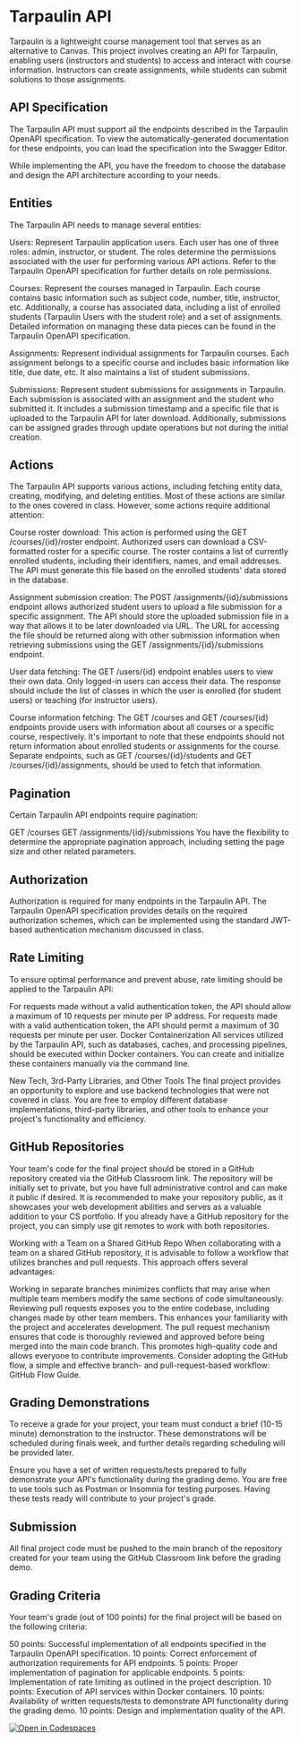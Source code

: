 # Tarpaulin API

Tarpaulin is a lightweight course management tool that serves as an alternative to Canvas. This project involves creating an API for Tarpaulin, enabling users (instructors and students) to access and interact with course information. Instructors can create assignments, while students can submit solutions to those assignments.

## API Specification
The Tarpaulin API must support all the endpoints described in the Tarpaulin OpenAPI specification. To view the automatically-generated documentation for these endpoints, you can load the specification into the Swagger Editor.

While implementing the API, you have the freedom to choose the database and design the API architecture according to your needs.

## Entities
The Tarpaulin API needs to manage several entities:

Users: Represent Tarpaulin application users. Each user has one of three roles: admin, instructor, or student. The roles determine the permissions associated with the user for performing various API actions. Refer to the Tarpaulin OpenAPI specification for further details on role permissions.

Courses: Represent the courses managed in Tarpaulin. Each course contains basic information such as subject code, number, title, instructor, etc. Additionally, a course has associated data, including a list of enrolled students (Tarpaulin Users with the student role) and a set of assignments. Detailed information on managing these data pieces can be found in the Tarpaulin OpenAPI specification.

Assignments: Represent individual assignments for Tarpaulin courses. Each assignment belongs to a specific course and includes basic information like title, due date, etc. It also maintains a list of student submissions.

Submissions: Represent student submissions for assignments in Tarpaulin. Each submission is associated with an assignment and the student who submitted it. It includes a submission timestamp and a specific file that is uploaded to the Tarpaulin API for later download. Additionally, submissions can be assigned grades through update operations but not during the initial creation.

## Actions
The Tarpaulin API supports various actions, including fetching entity data, creating, modifying, and deleting entities. Most of these actions are similar to the ones covered in class. However, some actions require additional attention:

Course roster download: This action is performed using the GET /courses/{id}/roster endpoint. Authorized users can download a CSV-formatted roster for a specific course. The roster contains a list of currently enrolled students, including their identifiers, names, and email addresses. The API must generate this file based on the enrolled students' data stored in the database.

Assignment submission creation: The POST /assignments/{id}/submissions endpoint allows authorized student users to upload a file submission for a specific assignment. The API should store the uploaded submission file in a way that allows it to be later downloaded via URL. The URL for accessing the file should be returned along with other submission information when retrieving submissions using the GET /assignments/{id}/submissions endpoint.

User data fetching: The GET /users/{id} endpoint enables users to view their own data. Only logged-in users can access their data. The response should include the list of classes in which the user is enrolled (for student users) or teaching (for instructor users).

Course information fetching: The GET /courses and GET /courses/{id} endpoints provide users with information about all courses or a specific course, respectively. It's important to note that these endpoints should not return information about enrolled students or assignments for the course. Separate endpoints, such as GET /courses/{id}/students and GET /courses/{id}/assignments, should be used to fetch that information.

## Pagination
Certain Tarpaulin API endpoints require pagination:

GET /courses
GET /assignments/{id}/submissions
You have the flexibility to determine the appropriate pagination approach, including setting the page size and other related parameters.

## Authorization
Authorization is required for many endpoints in the Tarpaulin API. The Tarpaulin OpenAPI specification provides details on the required authorization schemes, which can be implemented using the standard JWT-based authentication mechanism discussed in class.

## Rate Limiting
To ensure optimal performance and prevent abuse, rate limiting should be applied to the Tarpaulin API:

For requests made without a valid authentication token, the API should allow a maximum of 10 requests per minute per IP address.
For requests made with a valid authentication token, the API should permit a maximum of 30 requests per minute per user.
Docker Containerization
All services utilized by the Tarpaulin API, such as databases, caches, and processing pipelines, should be executed within Docker containers. You can create and initialize these containers manually via the command line.

New Tech, 3rd-Party Libraries, and Other Tools
The final project provides an opportunity to explore and use backend technologies that were not covered in class. You are free to employ different database implementations, third-party libraries, and other tools to enhance your project's functionality and efficiency.

## GitHub Repositories
Your team's code for the final project should be stored in a GitHub repository created via the GitHub Classroom link. The repository will be initially set to private, but you have full administrative control and can make it public if desired. It is recommended to make your repository public, as it showcases your web development abilities and serves as a valuable addition to your CS portfolio. If you already have a GitHub repository for the project, you can simply use git remotes to work with both repositories.

Working with a Team on a Shared GitHub Repo
When collaborating with a team on a shared GitHub repository, it is advisable to follow a workflow that utilizes branches and pull requests. This approach offers several advantages:

Working in separate branches minimizes conflicts that may arise when multiple team members modify the same sections of code simultaneously.
Reviewing pull requests exposes you to the entire codebase, including changes made by other team members. This enhances your familiarity with the project and accelerates development.
The pull request mechanism ensures that code is thoroughly reviewed and approved before being merged into the main code branch. This promotes high-quality code and allows everyone to contribute improvements.
Consider adopting the GitHub flow, a simple and effective branch- and pull-request-based workflow: GitHub Flow Guide.

## Grading Demonstrations
To receive a grade for your project, your team must conduct a brief (10-15 minute) demonstration to the instructor. These demonstrations will be scheduled during finals week, and further details regarding scheduling will be provided later.

Ensure you have a set of written requests/tests prepared to fully demonstrate your API's functionality during the grading demo. You are free to use tools such as Postman or Insomnia for testing purposes. Having these tests ready will contribute to your project's grade.

## Submission
All final project code must be pushed to the main branch of the repository created for your team using the GitHub Classroom link before the grading demo.

## Grading Criteria
Your team's grade (out of 100 points) for the final project will be based on the following criteria:

50 points: Successful implementation of all endpoints specified in the Tarpaulin OpenAPI specification.
10 points: Correct enforcement of authorization requirements for API endpoints.
5 points: Proper implementation of pagination for applicable endpoints.
5 points: Implementation of rate limiting as outlined in the project description.
10 points: Execution of API services within Docker containers.
10 points: Availability of written requests/tests to demonstrate API functionality during the grading demo.
10 points: Design and implementation quality of the API.

[![Open in Codespaces](https://classroom.github.com/assets/launch-codespace-7f7980b617ed060a017424585567c406b6ee15c891e84e1186181d67ecf80aa0.svg)](https://classroom.github.com/open-in-codespaces?assignment_repo_id=11297459)
